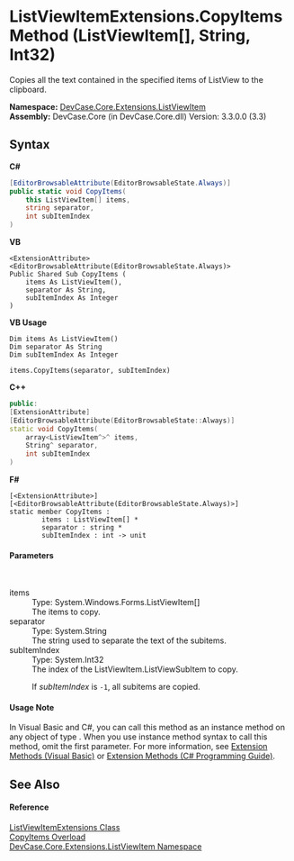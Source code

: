 # ListViewItemExtensions.CopyItems Method (ListViewItem[], String, Int32)
 

Copies all the text contained in the specified items of ListView to the clipboard.

**Namespace:**&nbsp;<a href="N_DevCase_Core_Extensions_ListViewItem">DevCase.Core.Extensions.ListViewItem</a><br />**Assembly:**&nbsp;DevCase.Core (in DevCase.Core.dll) Version: 3.3.0.0 (3.3)

## Syntax

**C#**<br />
``` C#
[EditorBrowsableAttribute(EditorBrowsableState.Always)]
public static void CopyItems(
	this ListViewItem[] items,
	string separator,
	int subItemIndex
)
```

**VB**<br />
``` VB
<ExtensionAttribute>
<EditorBrowsableAttribute(EditorBrowsableState.Always)>
Public Shared Sub CopyItems ( 
	items As ListViewItem(),
	separator As String,
	subItemIndex As Integer
)
```

**VB Usage**<br />
``` VB Usage
Dim items As ListViewItem()
Dim separator As String
Dim subItemIndex As Integer

items.CopyItems(separator, subItemIndex)
```

**C++**<br />
``` C++
public:
[ExtensionAttribute]
[EditorBrowsableAttribute(EditorBrowsableState::Always)]
static void CopyItems(
	array<ListViewItem^>^ items, 
	String^ separator, 
	int subItemIndex
)
```

**F#**<br />
``` F#
[<ExtensionAttribute>]
[<EditorBrowsableAttribute(EditorBrowsableState.Always)>]
static member CopyItems : 
        items : ListViewItem[] * 
        separator : string * 
        subItemIndex : int -> unit 

```


#### Parameters
&nbsp;<dl><dt>items</dt><dd>Type: System.Windows.Forms.ListViewItem[]<br />The items to copy.</dd><dt>separator</dt><dd>Type: System.String<br />The string used to separate the text of the subitems.</dd><dt>subItemIndex</dt><dd>Type: System.Int32<br />The index of the ListViewItem.ListViewSubItem to copy. 

 If *subItemIndex* is `-1`, all subitems are copied.</dd></dl>

#### Usage Note
In Visual Basic and C#, you can call this method as an instance method on any object of type . When you use instance method syntax to call this method, omit the first parameter. For more information, see <a href="https://docs.microsoft.com/dotnet/visual-basic/programming-guide/language-features/procedures/extension-methods">Extension Methods (Visual Basic)</a> or <a href="https://docs.microsoft.com/dotnet/csharp/programming-guide/classes-and-structs/extension-methods">Extension Methods (C# Programming Guide)</a>.

## See Also


#### Reference
<a href="T_DevCase_Core_Extensions_ListViewItem_ListViewItemExtensions">ListViewItemExtensions Class</a><br /><a href="Overload_DevCase_Core_Extensions_ListViewItem_ListViewItemExtensions_CopyItems">CopyItems Overload</a><br /><a href="N_DevCase_Core_Extensions_ListViewItem">DevCase.Core.Extensions.ListViewItem Namespace</a><br />